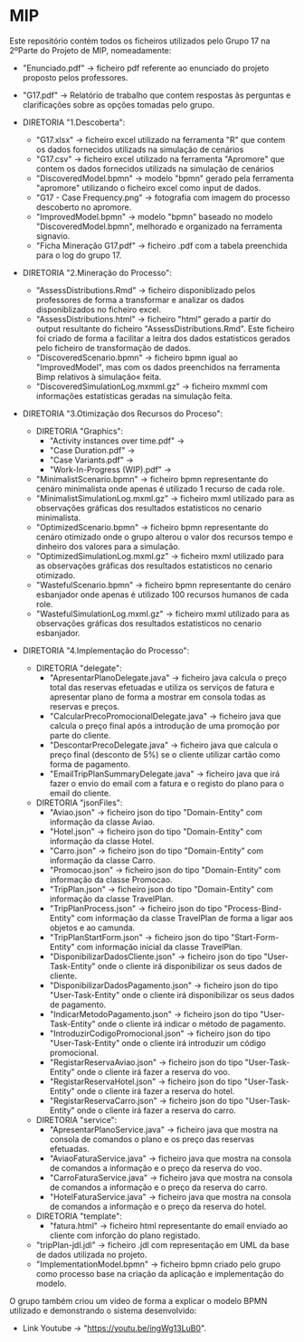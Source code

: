 # MIP
Este repositório contém todos os ficheiros utilizados pelo Grupo 17 na 2ºParte do Projeto de MIP, nomeadamente:

- "Enunciado.pdf" -> ficheiro pdf referente ao enunciado do projeto proposto pelos professores.
- "G17.pdf" -> Relatório de trabalho que contem respostas às perguntas e clarificações sobre as opções tomadas pelo grupo.

- DIRETORIA "1.Descoberta":
  - "G17.xlsx" -> ficheiro excel utilizado na ferramenta "R" que contem os dados fornecidos utilizads na simulação de cenários
  - "G17.csv" -> ficheiro excel utilizado na ferramenta "Apromore" que contem os dados fornecidos utilizads na simulação de cenários
  - "DiscoveredModel.bpmn" -> modelo "bpmn" gerado pela ferramenta "apromore" utilizando o ficheiro excel como input de dados.
  - "G17 - Case Frequency.png" -> fotografia com imagem do processo descoberto no apromore.
  - "ImprovedModel.bpmn" -> modelo "bpmn" baseado no modelo "DiscoveredModel.bpmn", melhorado e organizado na ferramenta signavio.
  - "Ficha Mineração G17.pdf" -> ficheiro .pdf com a tabela preenchida para o log do grupo 17.

- DIRETORIA "2.Mineração do Processo":
  - "AssessDistributions.Rmd" -> ficheiro disponiblizado pelos professores de forma a transformar e analizar os dados disponiblizados no ficheiro excel.
  - "AssessDistributions.html" -> ficheiro "html" gerado a partir do output resultante do ficheiro "AssessDistributions.Rmd". Este ficheiro foi criado de forma a facilitar a leitra dos dados estatisticos gerados pelo ficheiro de transformação de dados.
  - "DiscoveredScenario.bpmn" -> ficheiro bpmn igual ao "ImprovedModel", mas com os dados preenchidos na ferramenta Bimp relativos à simulação« feita.
  - "DiscoveredSimulationLog.mxmml.gz" -> ficheiro mxmml com informações estatísticas geradas na simulação feita.

- DIRETORIA "3.Otimização dos Recursos do Proceso":
  - DIRETORIA "Graphics":
    - "Activity instances over time.pdf" -> 
    - "Case Duration.pdf" -> 
    - "Case Variants.pdf" -> 
    - "Work-In-Progress (WIP).pdf" -> 
  - "MinimalistScenario.bpmn" -> ficheiro bpmn representante do cenáro minimalista onde apenas é utilizado 1 recurso de cada role.
  - "MinimalistSimulationLog.mxml.gz" -> ficheiro mxml utilizado para as observações gráficas dos resultados estatisticos no cenario minimalista.
  - "OptimizedScenario.bpmn" -> ficheiro bpmn representante do cenáro otimizado onde o grupo alterou o valor dos recursos tempo e dinheiro dos valores para a simulação.
  - "OptimizedSimulationLog.mxml.gz" -> ficheiro mxml utilizado para as observações gráficas dos resultados estatisticos no cenario otimizado.
  - "WastefulScenario.bpmn" -> ficheiro bpmn representante do cenáro esbanjador onde apenas é utilizado 100 recursos humanos de cada role.
  - "WastefulSimulationLog.mxml.gz" -> ficheiro mxml utilizado para as observações gráficas dos resultados estatisticos no cenario esbanjador.

- DIRETORIA "4.Implementação do Processo":
  - DIRETORIA "delegate":
    - "ApresentarPlanoDelegate.java" -> ficheiro java calcula o preço total das reservas efetuadas e utiliza os serviços de fatura e apresentar plano de forma a mostrar em consola todas as reservas e preços.
    - "CalcularPrecoPromocionalDelegate.java" -> ficheiro java que calcula o preço final após a introdução de uma promoção por parte do cliente.
    - "DescontarPrecoDelegate.java" -> ficheiro java que calcula o preço final (desconto de 5%) se o cliente utilizar cartão como forma de pagamento.
    - "EmailTripPlanSummaryDelegate.java" -> ficheiro java que irá fazer o envio do email com a fatura e o registo do plano para o email do cliente.
  - DIRETORIA "jsonFiles":
    - "Aviao.json" -> ficheiro json do tipo "Domain-Entity" com informação da classe Aviao.
    - "Hotel.json" -> ficheiro json do tipo "Domain-Entity" com informação da classe Hotel.
    - "Carro.json" -> ficheiro json do tipo "Domain-Entity" com informação da classe Carro.
    - "Promocao.json" -> ficheiro json do tipo "Domain-Entity" com informação da classe Promocao.
    - "TripPlan.json" -> ficheiro json do tipo "Domain-Entity" com informação da classe TravelPlan.
    - "TripPlanProcess.json" -> ficheiro json do tipo "Process-Bind-Entity" com informação da classe TravelPlan de forma a ligar aos objetos e ao camunda.
    - "TripPlanStartForm.json" -> ficheiro json do tipo "Start-Form-Entity" com informação inicial da classe TravelPlan.
    - "DisponibilizarDadosCliente.json" -> ficheiro json do tipo "User-Task-Entity" onde o cliente irá disponibilizar os seus dados de cliente.
    - "DisponibilizarDadosPagamento.json" -> ficheiro json do tipo "User-Task-Entity" onde o cliente irá disponibilizar os seus dados de pagamento.
    - "IndicarMetodoPagamento.json" -> ficheiro json do tipo "User-Task-Entity" onde o cliente irá indicar o método de pagamento.
    - "IntroduzirCodigoPromocional.json" -> ficheiro json do tipo "User-Task-Entity" onde o cliente irá introduzir um código promocional.
    - "RegistarReservaAviao.json" -> ficheiro json do tipo "User-Task-Entity" onde o cliente irá fazer a reserva do voo.
    - "RegistarReservaHotel.json" -> ficheiro json do tipo "User-Task-Entity" onde o cliente irá fazer a reserva do hotel.
    - "RegistarReservaCarro.json" -> ficheiro json do tipo "User-Task-Entity" onde o cliente irá fazer a reserva do carro.
  - DIRETORIA "service":
    - "ApresentarPlanoService.java" -> ficheiro java que mostra na consola de comandos o plano e os preço das reservas efetuadas.
    - "AviaoFaturaService.java" -> ficheiro java que mostra na consola de comandos a informação e o preço da reserva do voo.
    - "CarroFaturaService.java" -> ficheiro java que mostra na consola de comandos a informação e o preço da reserva do carro.
    - "HotelFaturaService.java" -> ficheiro java que mostra na consola de comandos a informação e o preço da reserva do hotel.
  - DIRETORIA "template":
    - "fatura.html" -> ficheiro html representante do email enviado ao cliente com inforção do plano registado.
  - "tripPlan-jdl.jdl" -> ficheiro .jdl com representação em UML da base de dados utilizada no projeto.
  - "ImplementationModel.bpmn" -> ficheiro bpmn criado pelo grupo como processo base na criação da aplicação e implementação do modelo.

O grupo também criou um video de forma a explicar o modelo BPMN utilizado e demonstrando o sistema desenvolvido:
- Link Youtube -> "https://youtu.be/ingWg13LuB0".
